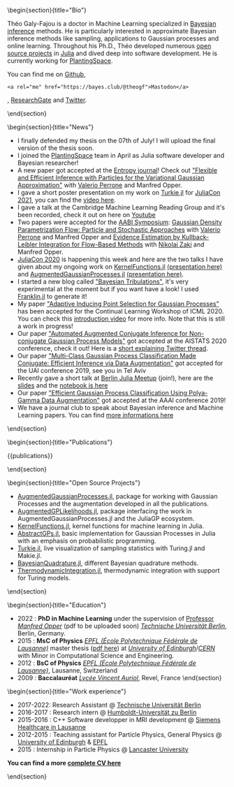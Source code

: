 \begin{section}{title="Bio"}

Théo Galy-Fajou is a doctor in Machine Learning specialized in [Bayesian inference](https://en.wikipedia.org/wiki/Bayesian_inference) methods.
He is particularly interested in approximate Bayesian inference methods like sampling, applications to Gaussian processes and online learning.
Throughout his Ph.D., Théo developed numerous [open source projects](#open_source_projects) in [Julia](https://julialang.org) and dived deep into software development.
He is currently working for [PlantingSpace](https://planting.space).

You can find me on [Github](https://github.com/theogf), 
~~~
<a rel="me" href="https://bayes.club/@theogf">Mastodon</a>
~~~
, [ResearchGate](https://www.researchgate.net/profile/Theo-Galy-Fajou-2) and [Twitter](https://twitter.com/theo_gf).

\end{section}

\begin{section}{title="News"}

- I finally defended my thesis on the 07th of July! I will upload the final version of the thesis soon.
- I joined the [PlantingSpace](https://planting.space) team in April as Julia software developer and Bayesian researcher!
- A new paper got accepted at the [Entropy journal](https://www.mdpi.com/journal/entropy)! Check out ["Flexible and Efficient Inference with Particles for the Variational Gaussian Approximation"](https://www.mdpi.com/1099-4300/23/8/990) with [Valerio Perrone](https://sites.google.com/view/valerioperrone/) and Manfred Opper.
- I gave a short poster presentation on my work on [Turkie.jl](https://github.com/theogf/Turkie.jl) for [JuliaCon 2021](https://juliacon.org/2021/), you can find the [video here](https://www.youtube.com/watch?v=Tu9GRus7-FM).
- I gave a talk at the Cambridge Machine Learning Reading Group and it's been recorded, check it out on here on [Youtube](https://www.youtube.com/watch?v=PtQGSFyzi6A)
- Two papers were accepted for the [AABI Symposium](http://approximateinference.org/): [Gaussian Density Parametrization Flow: Particle and Stochastic Approaches](https://openreview.net/forum?id=LclKtSfmf9I) with [Valerio Perrone](https://sites.google.com/view/valerioperrone/) and Manfred Opper and [Evidence Estimation by Kullback-Leibler Integration for Flow-Based Methods](https://openreview.net/forum?id=LclKtSfmf9I) with [Nikolai Zaki](https://www.sfb1294.de/nikolai-zaki) and Manfred Opper.
- [JuliaCon 2020](https://live.juliacon.org/) is happening this week and here are the two talks I have given about my ongoing work on [KernelFunctions.jl](https://github.com/JuliaGaussianProcesses/KernelFunctions.jl) [(presentation here)](https://www.youtube.com/watch?v=0fKGICZrk3w&t=1s) and [AugmentedGaussianProcesses.jl](https://github.com/theogf/AugmentedGaussianProcesses.jl) [(presentation here)](https://www.youtube.com/watch?v=MLDijVso6Vk&t=1s).
- I started a new blog called ["Bayesian Tribulations"](./bayesiantribulations), it's very experimental at the moment but if you want have a look! I used [Franklin.jl](https://github.com/tlienart/Franklin.jl) to generate it!
- My paper ["Adaptive Inducing Point Selection for Gaussian Processes"](https://arxiv.org/abs/2107.10066) has been accepted for the Continual Learning Workshop of ICML 2020. You can check this [introduction video](https://youtu.be/aR_viPWNv1U) for more info. Note that this is still a work in progress!
- Our paper ["Automated Augmented Conjugate Inference for Non-conjugate Gaussian Process Models"](https://arxiv.org/abs/2002.11451) got accepted at the AISTATS 2020 conference, check it out! Here is a [short explaining Twitter thread](https://twitter.com/theo_gf/status/1233082060430020609). 
- Our paper ["Multi-Class Gaussian Process Classification Made Conjugate: Efficient Inference via Data Augmentation"](https://arxiv.org/abs/1905.09670) got accepted for the UAI conference 2019, see you in Tel Aviv
- Recently gave a short talk at [Berlin Julia Meetup](https://julia-users-berlin.github.io/) (join!), here are the [slides](https://docs.google.com/presentation/d/1c5DZlq0rZUyELFPgI4bl0Lw7uUAuDLTHsCE7u-jkZG0/edit?usp=sharing) and the [notebook is here](files/presentation_julia_meetup.ipynb)
- Our paper ["Efficient Gaussian Process Classification Using Polya-Gamma Data Augmentation"](https://arxiv.org/abs/1802.06383) got accepted at the AAAI conference 2019!
- We have a journal club to speak about Bayesian inference and Machine Learning papers. You can find [more informations here](./journalclub)

\end{section}

\begin{section}{title="Publications"}

{{publications}}

\end{section}

\begin{section}{title="Open Source Projects"}

- [AugmentedGaussianProcesses.jl](https://github.com/theogf/AugmentedGaussianProcesses.jl), package for working with Gaussian Processes and the augmentation developed in all the publications.
- [AugmentedGPLikelihoods.jl](https://github.com/JuliaGaussianProcesses/AugmentedGPLikelihoods.jl), package interfacing the work in AugmentedGaussianProcesses.jl and the JuliaGP ecosystem.
- [KernelFunctions.jl](https://github.com/JuliaGaussianProcesses/KernelFunctions.jl), kernel functions for machine learning in Julia.
- [AbstractGPs.jl](https://github.com/JuliaGaussianProcesses/AbstractGPs.jl), basic implementation for Gaussian Processes in Julia with an emphasis on probabilistic programming.
- [Turkie.jl](https://github.com/theogf/Turkie.jl), live visualization of sampling statistics with Turing.jl and Makie.jl.
- [BayesianQuadrature.jl](https://github.com/theogf/BayesianQuadrature.jl), different Bayesian quadrature methods.
- [ThermodynamicIntegration.jl](https://github.com/theogf/ThermodynamicIntegration.jl), thermodynamic integration with support for Turing models.

\end{section}

\begin{section}{title="Education"}

- 2022 : **PhD in Machine Learning** under the supervision of [Professor _Manfred Opper_](https://www.ki.tu-berlin.de/menue/team/pr_dr_manfred_opper/forschungsgebiete/parameter/en/) (pdf to be uploaded soon) [_Technische Universität Berlin_](https://www.tu.berlin/), Berlin, Germany.
- 2015 : **MsC of Physics** [_EPFL (École Polytechnique Fédérale de Lausanne)_](https://epfl.ch/) master thesis ([pdf here](https://cds.cern.ch/record/2130608/files/CERN-THESIS-2015-288.pdf)) at [_University of Edinburgh_](https://www.ed.ac.uk/)/[_CERN_](https://home.cern/) with Minor in Computational Science and Engineering.
- 2012 : **BsC of Physics** [_EPFL (École Polytechnique Fédérale de Lausanne)_](https://epfl.ch/), Lausanne, Switzerland
- 2009 : **Baccalauréat** [_Lycée Vincent Auriol_](https://vincent-auriol.mon-ent-occitanie.fr/), Revel, France
\end{section}

\begin{section}{title="Work experience"}

- 2017-2022: Research Assistant @ [Technische Universität Berlin](https://tu.berlin)
- 2016-2017 : Research intern @ [Humboldt-Universität zu Berlin](https://www.hu-berlin.de/en)
- 2015-2016 : C++ Software developper in MRI development @ [Siemens Healthcare in Lausanne](https://www.siemens-healthineers.com/de-ch)
- 2012-2015 : Teaching assistant for Particle Physics, General Physics @ [University of Edinburgh](https://www.ed.ac.uk/) & [EPFL](https://www.epfl.ch/en/)
- 2015 : Internship in Particle Physics @ [Lancaster University](https://www.lancaster.ac.uk/)

**You can find a more [complete CV here](assets/files/CV_GalyFajou.pdf)**

\end{section}
